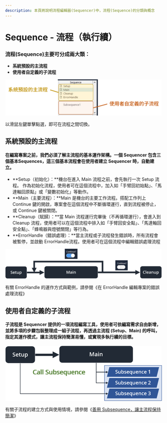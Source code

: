 ```yaml
---
description: 本頁將說明流程編輯器(Sequencer)中，流程(Sequence)的分類與概念
---
```


# Sequence - 流程（執行續）

### 流程\(Sequence\)主要可分成兩大類：

* **系統預設的主流程**
* **使用者自定義的子流程**

![&#x6D41;&#x7A0B;&#x7684;&#x985E;&#x5225;](../../../.gitbook/assets/sequencer_sequences2.png)

以滑鼠左鍵單擊點選，即可在流程之間切換。



## 系統預設的主流程

#### 在編寫專案之前，我們必須了解主流程的基本運作架構。一個 Sequencer 包含三個基本Sequences，這三個基本流程會在使用者建立 Sequencer 時，自動建立。

* **Setup（初始化）：**機台在進入 Main 流程之前，會先執行一次 Setup 流程。 作為初始化流程，使用者可在這個流程中，加入如「手臂回初始點」、「馬達軸回原點」或「變數初始化」等動作。
* **Main（主要流程）：**Main 是機台的主要工作流程。搭配工作列上 Continue 鍵的開啟，專案會在這個流程中不斷循環運行，直到流程被停止，或 Continue 鍵被關閉。
* **Cleanup（賦歸）：**當 Main 流程運行完畢後（不再循環運行），會進入到 Cleanup 流程，使用者可以在這個流程中排入如「手臂回安全點」、「馬達軸回安全點」、「蜂鳴器與燈號關閉」等行為。
* **ErrorHandle（錯誤處理）：**當主流程或子流程發生錯誤時，所有流程會被暫停，並啟動 ErrorHandle流程。使用者可在這個流程中編輯錯誤處理流程

![](../../../.gitbook/assets/sequencer_systemstep%20%281%29.png)

有關 ErrorHandle 的運作方式與範例，請參閱《在 ErrorHandle 編輯專案的錯誤處理流程》



## 使用者自定義的子流程

#### 子流程是 Sequencer 提供的一項流程編寫工具，使用者可依編寫需求自由新增，並將多項的步驟包裝整理成一組子流程，再透過主流程 \(Setup、Main\) 的呼叫，指定其運作模式，讓主流程保持簡潔易懂，或實現多執行續的目標。

![](../../../.gitbook/assets/sequencer_systemcallsub.png)

有關子流程的建立方式與使用情境，請參閱《[善用 Subsequence，讓主流程保持簡潔](bao-nin-de-liu-cheng-subsequence.md)》



